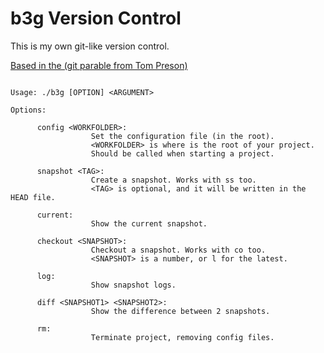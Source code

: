 b3g Version Control
===================

This is my own git-like version control.


[Based in the (git parable from Tom Preson)](http://tom.preston-werner.com/2009/05/19/the-git-parable.html].)



```

Usage: ./b3g [OPTION] <ARGUMENT>

Options:

      config <WORKFOLDER>:
                  Set the configuration file (in the root).
                  <WORKFOLDER> is where is the root of your project.
                  Should be called when starting a project.

      snapshot <TAG>:
                  Create a snapshot. Works with ss too.
                  <TAG> is optional, and it will be written in the HEAD file.

      current:
                  Show the current snapshot.

      checkout <SNAPSHOT>:
                  Checkout a snapshot. Works with co too.
                  <SNAPSHOT> is a number, or l for the latest.

      log:
                  Show snapshot logs.

      diff <SNAPSHOT1> <SNAPSHOT2>:
                  Show the difference between 2 snapshots.

      rm:
                  Terminate project, removing config files.
